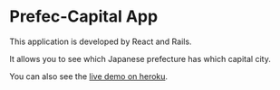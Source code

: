 # Prefec-Capital App

This application is developed by React and Rails.

It allows you to see which Japanese prefecture has which capital city.

You can also see the [live demo on heroku](https://prefec-capital.herokuapp.com).

